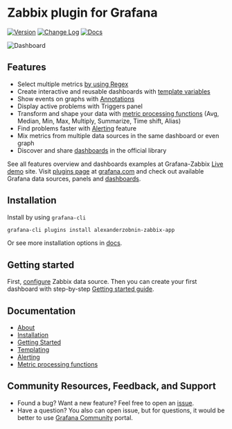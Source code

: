 # Zabbix plugin for Grafana

[![Version](https://badge.fury.io/gh/grafana%2Fgrafana-zabbix.svg)](https://github.com/grafana/grafana-zabbix/releases)
[![Change Log](https://img.shields.io/badge/change-log-blue.svg?style=flat)](https://github.com/grafana/grafana-zabbix/blob/master/CHANGELOG.md)
[![Docs](https://img.shields.io/badge/docs-latest-red.svg?style=flat)](https://grafana.com/docs/plugins/alexanderzobnin-zabbix-app/latest/)

![Dashboard](https://user-images.githubusercontent.com/4932851/53799185-e1cdc700-3f4a-11e9-9cb4-8330f501b32e.png)

## Features

- Select multiple metrics [by using Regex](https://grafana.com/docs/plugins/alexanderzobnin-zabbix-app/latest/gettingstarted/#multiple-items-on-one-graph)
- Create interactive and reusable dashboards with [template variables](https://grafana.com/docs/plugins/alexanderzobnin-zabbix-app/latest/templating/)
- Show events on graphs with [Annotations](http://docs.grafana.org/reference/annotations/)
- Display active problems with Triggers panel
- Transform and shape your data with [metric processing functions](https://grafana.com/docs/plugins/alexanderzobnin-zabbix-app/latest/functions/) (Avg, Median, Min, Max, Multiply, Summarize, Time shift, Alias)
- Find problems faster with [Alerting](https://grafana.com/docs/plugins/alexanderzobnin-zabbix-app/latest/alerting/) feature
- Mix metrics from multiple data sources in the same dashboard or even graph
- Discover and share [dashboards](https://grafana.com/dashboards) in the official library

See all features overview and dashboards examples at Grafana-Zabbix [Live demo](http://play.grafana-zabbix.org) site.
Visit [plugins page](https://grafana.com/plugins) at [grafana.com](http://grafana.com) and check out available Grafana data sources, panels and [dashboards](https://grafana.com/dashboards?dataSource=alexanderzobnin-zabbix-datasource).

## Installation

Install by using `grafana-cli`

```sh
grafana-cli plugins install alexanderzobnin-zabbix-app
```

Or see more installation options in [docs](https://grafana.com/docs/plugins/alexanderzobnin-zabbix-app/latest/installation/).

## Getting started

First, [configure](https://grafana.com/docs/plugins/alexanderzobnin-zabbix-app/latest/configuration/) Zabbix data source. Then you can create your first dashboard with step-by-step [Getting started guide](https://grafana.com/docs/plugins/alexanderzobnin-zabbix-app/latest/gettingstarted/).

## Documentation

- [About](https://grafana.com/docs/plugins/alexanderzobnin-zabbix-app/latest/)
- [Installation](https://grafana.com/docs/plugins/alexanderzobnin-zabbix-app/latest/installation)
- [Getting Started](https://grafana.com/docs/plugins/alexanderzobnin-zabbix-app/latest/gettingstarted)
- [Templating](https://grafana.com/docs/plugins/alexanderzobnin-zabbix-app/latest/templating)
- [Alerting](https://grafana.com/docs/plugins/alexanderzobnin-zabbix-app/latest/alerting/)
- [Metric processing functions](https://grafana.com/docs/plugins/alexanderzobnin-zabbix-app/latest/functions/)

## Community Resources, Feedback, and Support

- Found a bug? Want a new feature? Feel free to open an [issue](https://github.com/grafana/grafana-zabbix/issues/new).
- Have a question? You also can open issue, but for questions, it would be better to use [Grafana Community](https://community.grafana.com/) portal.
